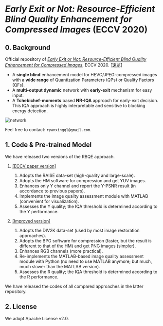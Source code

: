 # *Early Exit or Not: Resource-Efficient Blind Quality Enhancement for Compressed Images* (ECCV 2020)

## 0. Background

Official repository of [*Early Exit or Not: Resource-Efficient Blind Quality Enhancement for Compressed Images*](https://arxiv.org/abs/2006.16581), ECCV 2020. [[速览]](https://github.com/ryanxingql/rbqe/blob/master/blog_zh.md)


- A **single blind** enhancement model for HEVC/JPEG-compressed images with a **wide range** of Quantization Parameters (QPs) or Quality Factors (QFs).
- A **multi-output dynamic** network with **early-exit** mechanism for easy input.
- A **Tchebichef-moments** based **NR-IQA** approach for early-exit decision. This IQA approach is highly interpretable and sensitive to blocking energy detection.

![network](https://user-images.githubusercontent.com/34084019/105739729-637dd200-5f73-11eb-923a-bb67ee9959eb.png)

Feel free to contact: `ryanxingql@gmail.com`.

## 1. Code & Pre-trained Model

We have released two versions of the RBQE approach.

1. [[ECCV paper version]](https://github.com/ryanxingql/rbqe/tree/34c961d4df7dea3882297601836b245d0b552739)
   1. Adopts the RAISE data-set (high-quality and large-scale).
   2. Adopts the HM software for compression and get YUV images.
   3. Enhances only Y channel and report the Y-PSNR result (in accordance to previous papers).
   4. Implements the image quality assessment module with MATLAB (convenient for visualization).
   5. Assesses the Y quality; the IQA threshold is determined according to the Y performance.

2. [[Improved version]](https://github.com/ryanxingql/powerqe)
   1. Adopts the DIV2K data-set (used by most image restoration approaches).
   2. Adopts the BPG software for compression (faster, but the result is different to that of the HM) and get PNG images (simpler).
   3. Enhances RGB channels (more practical).
   4. Re-implements the MATLAB-based image quality assessment module with Python (no need to use MATLAB anymore; but much, much slower than the MATLAB version).
   5. Assesses the R quality; the IQA threshold is determined according to the R performance.

We have released the codes of all compared approaches in the latter repository.

## 2. License

We adopt Apache License v2.0.
